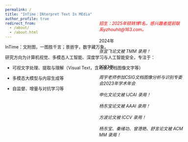 ```yaml
---
permalink: /
title: "InTime：INterpret Text In MEdia"
author_profile: true
redirect_from: 
  - /about/
  - /about.html
---  
```


   
InTime：文附图，一图胜千言；景嵌字，数字藏万象。
  
    
    
研究方向为计算机视觉、多模态人工智能、深度学习与人工智能安全，专注于：  

+ 可视文字处理、提取与理解（Visual Text，含场景/文档图像文字等）  

+ 多模态大模型与内容生成等  

+ 自监督、增量与对抗学习等  

<style>
  .well{
    position: absolute;
    top: 120px;
    right: 150px;
    width: 275px;
  }
  @media screen and (max-width: 400px) {
    .well {
      position: static;
    }
  }
</style>

<div class="well">
  <h20 style="color:red"><em>招生：2025年硕转博1名，感兴趣者提前联系yzhouhit@163.com。</em></h20><br><br>
  2024年
  <p>
        <em>张宜飞论文被 TMM 录用！</em><br><br>
  </p>
  2023年
  <p>
    <em>周宇老师参加CSIG文档图像分析与识别专委会2023年学术年会</em><br><br>
    <em>申化文论文被 IJCAI 录用！</em><br><br>
    <em>杨东宝论文被 AAAI 录用！</em><br><br>
    <em>方波论文被 ICCV 录用！</em><br><br>
    <em>杨东宝、秦绪功、曾港艳、舒言论文被 ACM MM 录用！</em><br><br>
  </p>
</div>



<script type="text/javascript" id="clustrmaps" src="//clustrmaps.com/map_v2.js?d=IZ9pPSCretfEwjCp7s_Fm8UrWtt2kUvApAL5BtbtCBA&cl=ffffff&w=a"></script>

